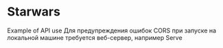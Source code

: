 # Starwars
 Example of API use
 Для предупреждения ошибок CORS при запуске на локальной машине требуется веб-сервер, например Serve

